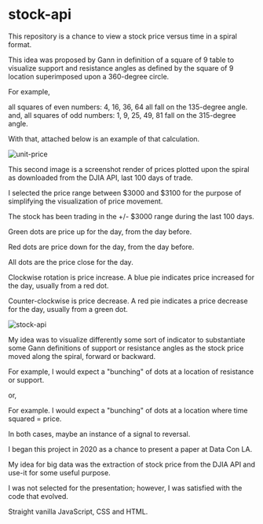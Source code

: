 # stock-api

This repository is a chance to view a stock price versus time in a spiral format.

This idea was proposed by Gann in definition of a square of 9 table to visualize support and resistance angles as defined by the square of 9 location superimposed upon a 360-degree circle.

For example,

  all squares of even numbers: 4, 16, 36, 64 all fall on the 135-degree angle.
and,
  all squares of odd numbers:  1, 9, 25, 49, 81 fall on the 315-degree angle.

With that, attached below is an example of that calculation.


![unit-price](https://user-images.githubusercontent.com/89032071/166734561-f43e82d6-d76d-43a2-982c-3749f90e597b.png)


This second image is a screenshot render of prices plotted upon the spiral as downloaded from the DJIA API, last 100 days of trade.

I selected the price range between $3000 and $3100 for the purpose of simplifying the visualization of price movement.

The stock has been trading in the +/- $3000 range during the last 100 days.

Green dots are price up for the day, from the day before.

Red dots are price down for the day, from the day before.

All dots are the price close for the day.

Clockwise rotation is price increase. A blue pie indicates price increased for the day, usually from a red dot.

Counter-clockwise is price decrease.   A red pie indicates a price decrease for the day, usually from a green dot.


![stock-api](https://user-images.githubusercontent.com/89032071/166616575-2ece129b-2617-4fda-bed5-14b2468b8c8b.png)


My idea was to visualize differently some sort of indicator to substantiate some Gann definitions of support or resistance angles as the stock price moved along the spiral, forward or backward.

For example, I would expect a "bunching" of dots at a location of resistance or support.

or,

For example. I would expect a "bunching" of dots at a location where time squared = price.

In both cases, maybe an instance of a signal to reversal.

I began this project in 2020 as a chance to present a paper at Data Con LA.

My idea for big data was the extraction of stock price from the DJIA API and use-it for some useful purpose.

I was not selected for the presentation; however, I was satisfied with the code that evolved.

Straight vanilla JavaScript, CSS and HTML.






